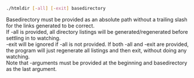 ```bash
./htmldir [-all] [-exit] basedirectory
```
Basedirectory must be provided as an absolute path without a trailing slash for the links generated to be correct.  
If -all is provided, all directory listings will be generated/regenerated before settling in to watching.  
-exit will be ignored if -all is not provided. If both -all and -exit are provided, the program will just regenerate all listings and then exit, without doing any watching.  
Note that -arguments must be provided at the beginning and basedirectory as the last argument.
